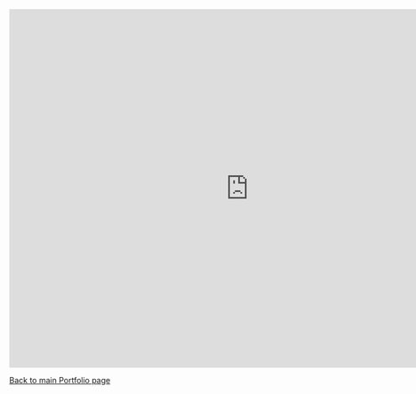 <iframe src="https://data.oecd.org/chart/5FtF" width="860" height="645" style="border: 0" mozallowfullscreen="true" webkitallowfullscreen="true" allowfullscreen="true"><a href="https://data.oecd.org/chart/5FtF" target="_blank">OECD Chart: General government debt, Total, % of GDP, Annual, 2014 – 2018</a></iframe>

[Back to main Portfolio page](/README.md)
